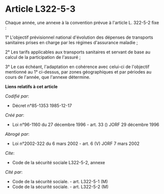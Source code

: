 # Article L322-5-3

Chaque année, une annexe à la convention prévue à l'article L. 322-5-2 fixe :

1° L'objectif prévisionnel national d'évolution des dépenses de transports sanitaires prises en charge par les régimes
d'assurance maladie ;

2° Les tarifs applicables aux transports sanitaires et servant de base au calcul de la participation de l'assuré ;

3° Le cas échéant, l'adaptation en cohérence avec celui-ci de l'objectif mentionné au 1° ci-dessus, par zones géographiques
et par périodes au cours de l'année, que l'annexe détermine.

**Liens relatifs à cet article**

_Codifié par_:

  - Décret n°85-1353 1985-12-17

_Créé par_:

  - Loi n°96-1160 du 27 décembre 1996 - art. 33 () JORF 29 décembre 1996

_Abrogé par_:

  - Loi n°2002-322 du 6 mars 2002 - art. 6 (V) JORF 7 mars 2002

_Cite_:

  - Code de la sécurité sociale L322-5-2, annexe

_Cité par_:

  - Code de la sécurité sociale. - art. L322-5-1 (M)
  - Code de la sécurité sociale. - art. L322-5-2 (M)
